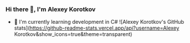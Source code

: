 ### Hi there 👋, I'm Alexey Korotkov
- 🌱 I'm currently learning development in C#
![Alexey Korotkov's GitHub stats](https://github-readme-stats.vercel.app/api?username=Alexey Korotkov&show_icons=true&theme=transparent)
<!--
**web-punch/web-punch** is a ✨ _special_ ✨ repository because its `README.md` (this file) appears on your GitHub profile.

Here are some ideas to get you started:

- 🔭 I’m currently working on ...
- 🌱 I’m currently learning ...
- 👯 I’m looking to collaborate on ...
- 🤔 I’m looking for help with ...
- 💬 Ask me about ...
- 📫 How to reach me: ...
- 😄 Pronouns: ...
- ⚡ Fun fact: ...
-->
